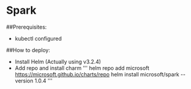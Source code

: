 # Spark

##Prerequisites:
* kubectl configured

##How to deploy:
* Install Helm (Actually using v3.2.4)
* Add repo and install charm
'''
helm repo add microsoft https://microsoft.github.io/charts/repo
helm install microsoft/spark --version 1.0.4
'''
